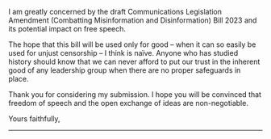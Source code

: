 I am greatly concerned by the draft Communications Legislation Amendment (Combatting Misinformation and Disinformation)
Bill 2023 and its potential impact on free speech.

The hope that this bill will be used only for good – when it can so easily be used for unjust censorship – I think is naïve. Anyone
who has studied history should know that we can never afford to put our trust in the inherent good of any leadership group when
there are no proper safeguards in place.

Thank you for considering my submission. I hope you will be convinced that freedom of speech and the open exchange of ideas
are non-negotiable.

Yours faithfully,


-----

